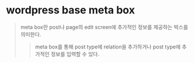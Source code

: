 # wordpress base meta box
> meta box란 post나 page의 edit screen에 추가적인 정보를 제공하는 박스를 의미한다.
>> meta box를 통해 post type에 relation을 추가하거나 post type에 추가적인 정보를 입력할 수 있다.